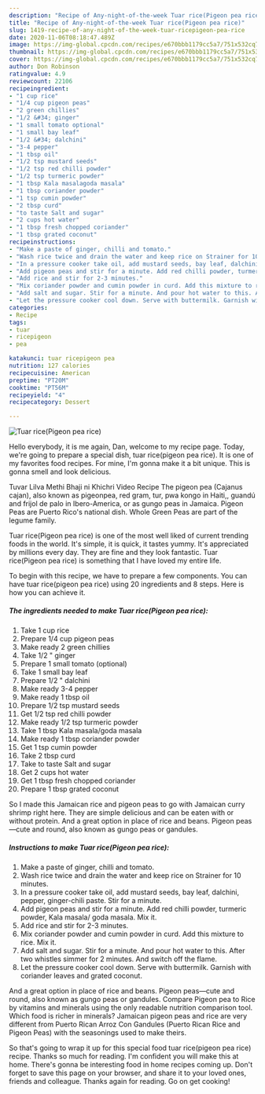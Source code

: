 ```yaml
---
description: "Recipe of Any-night-of-the-week Tuar rice(Pigeon pea rice)"
title: "Recipe of Any-night-of-the-week Tuar rice(Pigeon pea rice)"
slug: 1419-recipe-of-any-night-of-the-week-tuar-ricepigeon-pea-rice
date: 2020-11-06T08:18:47.489Z
image: https://img-global.cpcdn.com/recipes/e670bbb1179cc5a7/751x532cq70/tuar-ricepigeon-pea-rice-recipe-main-photo.jpg
thumbnail: https://img-global.cpcdn.com/recipes/e670bbb1179cc5a7/751x532cq70/tuar-ricepigeon-pea-rice-recipe-main-photo.jpg
cover: https://img-global.cpcdn.com/recipes/e670bbb1179cc5a7/751x532cq70/tuar-ricepigeon-pea-rice-recipe-main-photo.jpg
author: Don Robinson
ratingvalue: 4.9
reviewcount: 22106
recipeingredient:
- "1 cup rice"
- "1/4 cup pigeon peas"
- "2 green chillies"
- "1/2 &#34; ginger"
- "1 small tomato optional"
- "1 small bay leaf"
- "1/2 &#34; dalchini"
- "3-4 pepper"
- "1 tbsp oil"
- "1/2 tsp mustard seeds"
- "1/2 tsp red chilli powder"
- "1/2 tsp turmeric powder"
- "1 tbsp Kala masalagoda masala"
- "1 tbsp coriander powder"
- "1 tsp cumin powder"
- "2 tbsp curd"
- "to taste Salt and sugar"
- "2 cups hot water"
- "1 tbsp fresh chopped coriander"
- "1 tbsp grated coconut"
recipeinstructions:
- "Make a paste of ginger, chilli and tomato."
- "Wash rice twice and drain the water and keep rice on Strainer for 10 minutes."
- "In a pressure cooker take oil, add mustard seeds, bay leaf, dalchini, pepper, ginger-chili paste. Stir for a minute."
- "Add pigeon peas and stir for a minute. Add red chilli powder, turmeric powder, Kala masala/ goda masala. Mix it."
- "Add rice and stir for 2-3 minutes."
- "Mix coriander powder and cumin powder in curd. Add this mixture to rice. Mix it."
- "Add salt and sugar. Stir for a minute. And pour hot water to this. After two whistles simmer for 2 minutes. And switch off the flame."
- "Let the pressure cooker cool down. Serve with buttermilk. Garnish with coriander leaves and grated coconut."
categories:
- Recipe
tags:
- tuar
- ricepigeon
- pea

katakunci: tuar ricepigeon pea 
nutrition: 127 calories
recipecuisine: American
preptime: "PT20M"
cooktime: "PT56M"
recipeyield: "4"
recipecategory: Dessert

---
```



![Tuar rice(Pigeon pea rice)](https://img-global.cpcdn.com/recipes/e670bbb1179cc5a7/751x532cq70/tuar-ricepigeon-pea-rice-recipe-main-photo.jpg)

Hello everybody, it is me again, Dan, welcome to my recipe page. Today, we're going to prepare a special dish, tuar rice(pigeon pea rice). It is one of my favorites food recipes. For mine, I'm gonna make it a bit unique. This is gonna smell and look delicious.

Tuvar Lilva Methi Bhaji ni Khichri Video Recipe The pigeon pea (Cajanus cajan), also known as pigeonpea, red gram, tur, pwa kongo in Haiti,, guandú and frijol de palo in Ibero-America, or as gungo peas in Jamaica. Pigeon Peas are Puerto Rico&#39;s national dish. Whole Green Peas are part of the legume family.

Tuar rice(Pigeon pea rice) is one of the most well liked of current trending foods in the world. It's simple, it is quick, it tastes yummy. It's appreciated by millions every day. They are fine and they look fantastic. Tuar rice(Pigeon pea rice) is something that I have loved my entire life.


To begin with this recipe, we have to prepare a few components. You can have tuar rice(pigeon pea rice) using 20 ingredients and 8 steps. Here is how you can achieve it.

<!--inarticleads1-->

##### The ingredients needed to make Tuar rice(Pigeon pea rice):

1. Take 1 cup rice
1. Prepare 1/4 cup pigeon peas
1. Make ready 2 green chillies
1. Take 1/2 &#34; ginger
1. Prepare 1 small tomato (optional)
1. Take 1 small bay leaf
1. Prepare 1/2 &#34; dalchini
1. Make ready 3-4 pepper
1. Make ready 1 tbsp oil
1. Prepare 1/2 tsp mustard seeds
1. Get 1/2 tsp red chilli powder
1. Make ready 1/2 tsp turmeric powder
1. Take 1 tbsp Kala masala/goda masala
1. Make ready 1 tbsp coriander powder
1. Get 1 tsp cumin powder
1. Take 2 tbsp curd
1. Take to taste Salt and sugar
1. Get 2 cups hot water
1. Get 1 tbsp fresh chopped coriander
1. Prepare 1 tbsp grated coconut


So I made this Jamaican rice and pigeon peas to go with Jamaican curry shrimp right here. They are simple delicious and can be eaten with or without protein. And a great option in place of rice and beans. Pigeon peas—cute and round, also known as gungo peas or gandules. 

<!--inarticleads2-->

##### Instructions to make Tuar rice(Pigeon pea rice):

1. Make a paste of ginger, chilli and tomato.
1. Wash rice twice and drain the water and keep rice on Strainer for 10 minutes.
1. In a pressure cooker take oil, add mustard seeds, bay leaf, dalchini, pepper, ginger-chili paste. Stir for a minute.
1. Add pigeon peas and stir for a minute. Add red chilli powder, turmeric powder, Kala masala/ goda masala. Mix it.
1. Add rice and stir for 2-3 minutes.
1. Mix coriander powder and cumin powder in curd. Add this mixture to rice. Mix it.
1. Add salt and sugar. Stir for a minute. And pour hot water to this. After two whistles simmer for 2 minutes. And switch off the flame.
1. Let the pressure cooker cool down. Serve with buttermilk. Garnish with coriander leaves and grated coconut.


And a great option in place of rice and beans. Pigeon peas—cute and round, also known as gungo peas or gandules. Compare Pigeon pea to Rice by vitamins and minerals using the only readable nutrition comparison tool. Which food is richer in minerals? Jamaican pigeon peas and rice are very different from Puerto Rican Arroz Con Gandules (Puerto Rican Rice and Pigeon Peas) with the seasonings used to make theirs. 

So that's going to wrap it up for this special food tuar rice(pigeon pea rice) recipe. Thanks so much for reading. I'm confident you will make this at home. There's gonna be interesting food in home recipes coming up. Don't forget to save this page on your browser, and share it to your loved ones, friends and colleague. Thanks again for reading. Go on get cooking!
